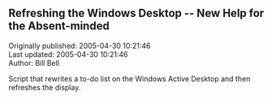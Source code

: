 ## Refreshing the Windows Desktop -- New Help for the Absent-minded  
Originally published: 2005-04-30 10:21:46  
Last updated: 2005-04-30 10:21:46  
Author: Bill Bell  
  
Script that rewrites a to-do list on the Windows Active Desktop and then refreshes the display.